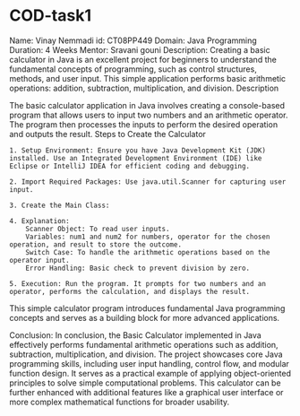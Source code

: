 # COD-task1
Name: Vinay Nemmadi
id: CT08PP449
Domain: Java Programming
Duration: 4 Weeks
Mentor: Sravani gouni
Description:
Creating a basic calculator in Java is an excellent project for beginners to understand the fundamental concepts of programming, such as control structures, methods, and user input. This simple application performs basic arithmetic operations: addition, subtraction, multiplication, and division.
Description

The basic calculator application in Java involves creating a console-based program that allows users to input two numbers and an arithmetic operator. The program then processes the inputs to perform the desired operation and outputs the result.
Steps to Create the Calculator

    1. Setup Environment: Ensure you have Java Development Kit (JDK) installed. Use an Integrated Development Environment (IDE) like Eclipse or IntelliJ IDEA for efficient coding and debugging.

    2. Import Required Packages: Use java.util.Scanner for capturing user input.

    3. Create the Main Class:

    4. Explanation:
        Scanner Object: To read user inputs.
        Variables: num1 and num2 for numbers, operator for the chosen operation, and result to store the outcome.
        Switch Case: To handle the arithmetic operations based on the operator input.
        Error Handling: Basic check to prevent division by zero.

    5. Execution: Run the program. It prompts for two numbers and an operator, performs the calculation, and displays the result.

This simple calculator program introduces fundamental Java programming concepts and serves as a building block for more advanced applications.

Conclusion: 
In conclusion, the Basic Calculator implemented in Java effectively performs fundamental arithmetic operations such as addition, subtraction, multiplication, and division. The project showcases core Java programming skills, including user input handling, control flow, and modular function design. It serves as a practical example of applying object-oriented principles to solve simple computational problems. This calculator can be further enhanced with additional features like a graphical user interface or more complex mathematical functions for broader usability.
